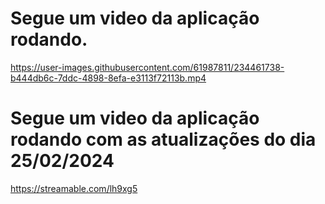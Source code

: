 # Segue um video da aplicação rodando.

https://user-images.githubusercontent.com/61987811/234461738-b444db6c-7ddc-4898-8efa-e3113f72113b.mp4

# Segue um video da aplicação rodando com as atualizações do dia 25/02/2024

https://streamable.com/lh9xg5

